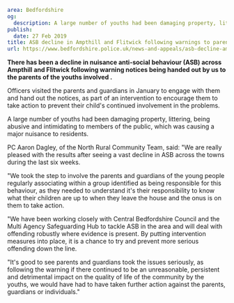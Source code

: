 ```yaml
area: Bedfordshire
og:
  description: A large number of youths had been damaging property, littering, being abusive and intimidating to members of the public.
publish:
  date: 27 Feb 2019
title: ASB decline in Ampthill and Flitwick following warnings to parents
url: https://www.bedfordshire.police.uk/news-and-appeals/asb-decline-ampthill-flitwick-feb2019
```

**There has been a decline in nuisance anti-social behaviour (ASB) across Ampthill and Flitwick following warning notices being handed out by us to the parents of the youths involved .**

Officers visited the parents and guardians in January to engage with them and hand out the notices, as part of an intervention to encourage them to take action to prevent their child's continued involvement in the problems.

A large number of youths had been damaging property, littering, being abusive and intimidating to members of the public, which was causing a major nuisance to residents.

PC Aaron Dagley, of the North Rural Community Team, said: "We are really pleased with the results after seeing a vast decline in ASB across the towns during the last six weeks.

"We took the step to involve the parents and guardians of the young people regularly associating within a group identified as being responsible for this behaviour, as they needed to understand it's their responsibility to know what their children are up to when they leave the house and the onus is on them to take action.

"We have been working closely with Central Bedfordshire Council and the Multi Agency Safeguarding Hub to tackle ASB in the area and will deal with offending robustly where evidence is present. By putting intervention measures into place, it is a chance to try and prevent more serious offending down the line.

"It's good to see parents and guardians took the issues seriously, as following the warning if there continued to be an unreasonable, persistent and detrimental impact on the quality of life of the community by the youths, we would have had to have taken further action against the parents, guardians or individuals."
